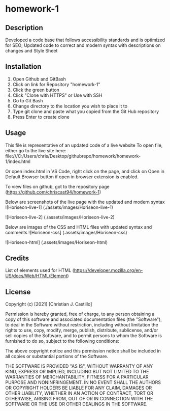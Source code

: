 # homework-1

## Description
Developed a code base that follows accessibility standards and is optimized for SEO;
Updated code to correct and modern syntax with descriptions on changes and Style Sheet

## Installation
1. Open Github and GitBash
2. Click on link for Repository "homework-1"
3. Click the green button
4. Click "Clone with HTTPS" or Use with SSH
5. Go to Git Bash
6. Change directory to the location you wish to place it to
7. Type git clone and paste what you copied from the Git Hub repository
8. Press Enter to create clone

## Usage
This file is representative of an updated code of a live website
To open file, either go to the live site here: file:///C:/Users/chris/Desktop/githubrepo/homework/homework-1/index.html 

Or open index.html in VS Code, right click on the page, and click on Open in Default Browser button if open in browser extension is enabled.

To view files on github, got to the repository page (https://github.com/chriscast94/homework-1)

Below are screenshots of the live page with the updated and modern syntax
![Horiseon-live-1]
(./assets/images/Horiseon-live-1)

![Horiseon-live-2]
(./assets/images/Horiseon-live-2)

Below are images of the CSS and HTML files with updated syntax and comments
![Horiseon-css]
(.assets/images/Horiseon-css)

![Horiseon-html]
(.assets/images/Horiseon-html)

## Credits
List of elements used for HTML (https://developer.mozilla.org/en-US/docs/Web/HTML/Element)

## License
Copyright (c) [2021] [Christian J. Castillo]

Permission is hereby granted, free of charge, to any person obtaining a copy
of this software and associated documentation files (the "Software"), to deal
in the Software without restriction, including without limitation the rights
to use, copy, modify, merge, publish, distribute, sublicense, and/or sell
copies of the Software, and to permit persons to whom the Software is
furnished to do so, subject to the following conditions:

The above copyright notice and this permission notice shall be included in all
copies or substantial portions of the Software.

THE SOFTWARE IS PROVIDED "AS IS", WITHOUT WARRANTY OF ANY KIND, EXPRESS OR
IMPLIED, INCLUDING BUT NOT LIMITED TO THE WARRANTIES OF MERCHANTABILITY,
FITNESS FOR A PARTICULAR PURPOSE AND NONINFRINGEMENT. IN NO EVENT SHALL THE
AUTHORS OR COPYRIGHT HOLDERS BE LIABLE FOR ANY CLAIM, DAMAGES OR OTHER
LIABILITY, WHETHER IN AN ACTION OF CONTRACT, TORT OR OTHERWISE, ARISING FROM,
OUT OF OR IN CONNECTION WITH THE SOFTWARE OR THE USE OR OTHER DEALINGS IN THE
SOFTWARE.
